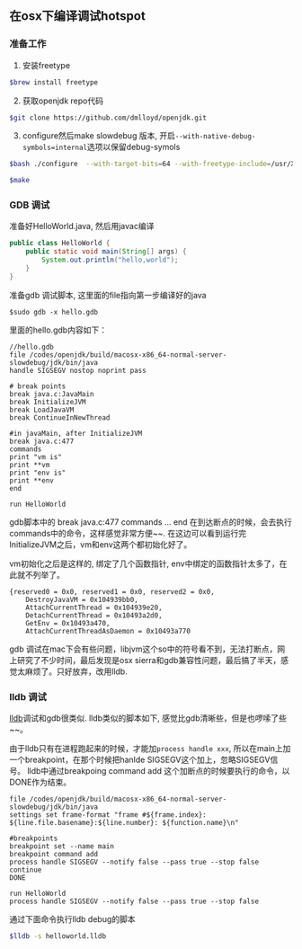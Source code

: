 ## 在osx下编译调试hotspot

### 准备工作

1. 安装freetype

```bash
$brew install freetype
```

2. 获取openjdk repo代码

```bash
$git clone https://github.com/dmlloyd/openjdk.git
```

3. configure然后make slowdebug 版本, 开启``--with-native-debug-symbols=internal``选项以保留debug-symols

```bash
$bash ./configure  --with-target-bits=64 --with-freetype-include=/usr/X11/include/freetype2 --with-freetype-lib=/usr/X11/lib --disable-warnings-as-errors --with-debug-level=slowdebug  --with-native-debug-symbols=internal

$make
```

### GDB 调试
准备好HelloWorld.java, 然后用javac编译

```java
public class HelloWorld {
    public static void main(String[] args) {
        System.out.println("hello,world");
    }
}
```

准备gdb 调试脚本, 这里面的file指向第一步编译好的java
```
$sudo gdb -x hello.gdb
```
里面的hello.gdb内容如下：

```
//hello.gdb
file /codes/openjdk/build/macosx-x86_64-normal-server-slowdebug/jdk/bin/java
handle SIGSEGV nostop noprint pass

# break points
break java.c:JavaMain
break InitializeJVM
break LoadJavaVM
break ContinueInNewThread

#in javaMain, after InitializeJVM
break java.c:477
commands
print "vm is"
print **vm
print "env is"
print **env
end

run HelloWorld
```

gdb脚本中的 break java.c:477 commands ... end 在到达断点的时候，会去执行commands中的命令，这样感觉非常方便~~. 在这边可以看到运行完InitializeJVM之后，vm和env这两个都初始化好了。

vm初始化之后是这样的, 绑定了几个函数指针, env中绑定的函数指针太多了，在此就不列举了。
```
{reserved0 = 0x0, reserved1 = 0x0, reserved2 = 0x0,
    DestroyJavaVM = 0x104939bb0,
    AttachCurrentThread = 0x104939e20,
    DetachCurrentThread = 0x10493a2d0,
    GetEnv = 0x10493a470,
    AttachCurrentThreadAsDaemon = 0x10493a770
```
gdb 调试在mac下会有些问题，libjvm这个so中的符号看不到，无法打断点，网上研究了不少时间，最后发现是osx sierra和gdb兼容性问题，最后搞了半天，感觉太麻烦了。只好放弃，改用lldb.

### lldb 调试

[lldb](https://developer.apple.com/library/content/documentation/IDEs/Conceptual/gdb_to_lldb_transition_guide/document/lldb-basics.html)调试和gdb很类似. lldb类似的脚本如下, 感觉比gdb清晰些，但是也啰嗦了些~~。

由于lldb只有在进程跑起来的时候，才能加``process handle xxx``, 所以在main上加一个breakpoint，在那个时候把hanlde SIGSEGV这个加上，忽略SIGSEGV信号。 lldb中通过breakpoing command add 这个加断点的时候要执行的命令，以DONE作为结束。


```gdb
file /codes/openjdk/build/macosx-x86_64-normal-server-slowdebug/jdk/bin/java
settings set frame-format "frame #${frame.index}: ${line.file.basename}:${line.number}: ${function.name}\n"

#breakpoints
breakpoint set --name main
breakpoint command add
process handle SIGSEGV --notify false --pass true --stop false
continue
DONE

run HelloWorld
process handle SIGSEGV --notify false --pass true --stop false
```

通过下面命令执行lldb debug的脚本

```sh
$lldb -s helloworld.lldb
```
